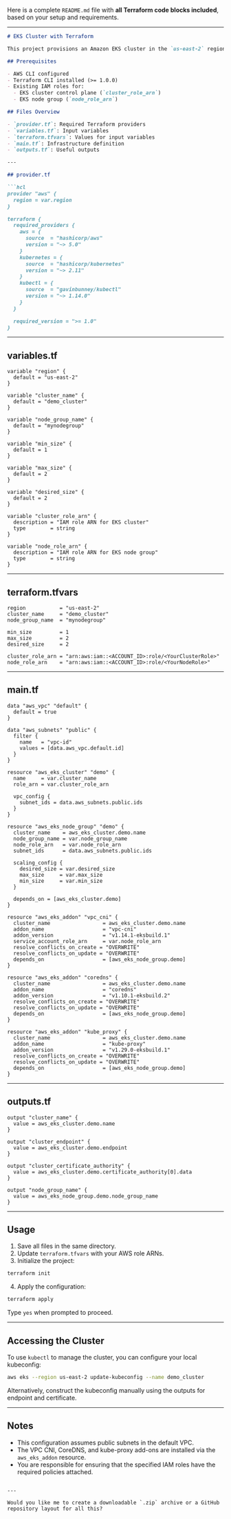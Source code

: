 Here is a complete `README.md` file with **all Terraform code blocks included**, based on your setup and requirements.

---

````markdown
# EKS Cluster with Terraform

This project provisions an Amazon EKS cluster in the `us-east-2` region using Terraform. It creates the cluster control plane, a managed node group, and installs essential EKS add-ons such as VPC CNI, CoreDNS, and kube-proxy. The required IAM roles for the cluster and nodes must already exist and are provided via input.

## Prerequisites

- AWS CLI configured
- Terraform CLI installed (>= 1.0.0)
- Existing IAM roles for:
  - EKS cluster control plane (`cluster_role_arn`)
  - EKS node group (`node_role_arn`)

## Files Overview

- `provider.tf`: Required Terraform providers
- `variables.tf`: Input variables
- `terraform.tfvars`: Values for input variables
- `main.tf`: Infrastructure definition
- `outputs.tf`: Useful outputs

---

## provider.tf

```hcl
provider "aws" {
  region = var.region
}

terraform {
  required_providers {
    aws = {
      source  = "hashicorp/aws"
      version = "~> 5.0"
    }
    kubernetes = {
      source  = "hashicorp/kubernetes"
      version = "~> 2.11"
    }
    kubectl = {
      source  = "gavinbunney/kubectl"
      version = "~> 1.14.0"
    }
  }

  required_version = ">= 1.0"
}
````

---

## variables.tf

```hcl
variable "region" {
  default = "us-east-2"
}

variable "cluster_name" {
  default = "demo_cluster"
}

variable "node_group_name" {
  default = "mynodegroup"
}

variable "min_size" {
  default = 1
}

variable "max_size" {
  default = 2
}

variable "desired_size" {
  default = 2
}

variable "cluster_role_arn" {
  description = "IAM role ARN for EKS cluster"
  type        = string
}

variable "node_role_arn" {
  description = "IAM role ARN for EKS node group"
  type        = string
}
```

---

## terraform.tfvars

```hcl
region           = "us-east-2"
cluster_name     = "demo_cluster"
node_group_name  = "mynodegroup"

min_size         = 1
max_size         = 2
desired_size     = 2

cluster_role_arn = "arn:aws:iam::<ACCOUNT_ID>:role/<YourClusterRole>"
node_role_arn    = "arn:aws:iam::<ACCOUNT_ID>:role/<YourNodeRole>"
```

---

## main.tf

```hcl
data "aws_vpc" "default" {
  default = true
}

data "aws_subnets" "public" {
  filter {
    name   = "vpc-id"
    values = [data.aws_vpc.default.id]
  }
}

resource "aws_eks_cluster" "demo" {
  name     = var.cluster_name
  role_arn = var.cluster_role_arn

  vpc_config {
    subnet_ids = data.aws_subnets.public.ids
  }
}

resource "aws_eks_node_group" "demo" {
  cluster_name    = aws_eks_cluster.demo.name
  node_group_name = var.node_group_name
  node_role_arn   = var.node_role_arn
  subnet_ids      = data.aws_subnets.public.ids

  scaling_config {
    desired_size = var.desired_size
    max_size     = var.max_size
    min_size     = var.min_size
  }

  depends_on = [aws_eks_cluster.demo]
}

resource "aws_eks_addon" "vpc_cni" {
  cluster_name                 = aws_eks_cluster.demo.name
  addon_name                   = "vpc-cni"
  addon_version                = "v1.14.1-eksbuild.1"
  service_account_role_arn     = var.node_role_arn
  resolve_conflicts_on_create = "OVERWRITE"
  resolve_conflicts_on_update = "OVERWRITE"
  depends_on                   = [aws_eks_node_group.demo]
}

resource "aws_eks_addon" "coredns" {
  cluster_name                 = aws_eks_cluster.demo.name
  addon_name                   = "coredns"
  addon_version                = "v1.10.1-eksbuild.2"
  resolve_conflicts_on_create = "OVERWRITE"
  resolve_conflicts_on_update = "OVERWRITE"
  depends_on                   = [aws_eks_node_group.demo]
}

resource "aws_eks_addon" "kube_proxy" {
  cluster_name                 = aws_eks_cluster.demo.name
  addon_name                   = "kube-proxy"
  addon_version                = "v1.29.0-eksbuild.1"
  resolve_conflicts_on_create = "OVERWRITE"
  resolve_conflicts_on_update = "OVERWRITE"
  depends_on                   = [aws_eks_node_group.demo]
}
```

---

## outputs.tf

```hcl
output "cluster_name" {
  value = aws_eks_cluster.demo.name
}

output "cluster_endpoint" {
  value = aws_eks_cluster.demo.endpoint
}

output "cluster_certificate_authority" {
  value = aws_eks_cluster.demo.certificate_authority[0].data
}

output "node_group_name" {
  value = aws_eks_node_group.demo.node_group_name
}
```

---

## Usage

1. Save all files in the same directory.
2. Update `terraform.tfvars` with your AWS role ARNs.
3. Initialize the project:

```bash
terraform init
```

4. Apply the configuration:

```bash
terraform apply
```

Type `yes` when prompted to proceed.

---

## Accessing the Cluster

To use `kubectl` to manage the cluster, you can configure your local kubeconfig:

```bash
aws eks --region us-east-2 update-kubeconfig --name demo_cluster
```

Alternatively, construct the kubeconfig manually using the outputs for endpoint and certificate.

---

## Notes

* This configuration assumes public subnets in the default VPC.
* The VPC CNI, CoreDNS, and kube-proxy add-ons are installed via the `aws_eks_addon` resource.
* You are responsible for ensuring that the specified IAM roles have the required policies attached.

```

---

Would you like me to create a downloadable `.zip` archive or a GitHub repository layout for all this?
```
